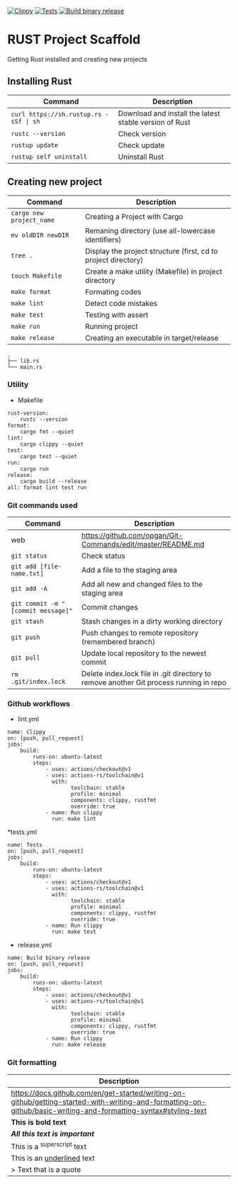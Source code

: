 [![Clippy](https://github.com/opgan/rust-practice/actions/workflows/lint.yml/badge.svg)](https://github.com/opgan/rust-practice/actions/workflows/lint.yml)
[![Tests](https://github.com/opgan/rust-practice/actions/workflows/main.yml/badge.svg)](https://github.com/opgan/rust-practice/actions/workflows/main.yml)
[![Build binary release](https://github.com/opgan/rust-practice/actions/workflows/release.yml/badge.svg)](https://github.com/opgan/rust-practice/actions/workflows/release.yml)

# RUST Project Scaffold
Getting Rust installed and creating new projects

##  Installing Rust
| Command | Description |
| ------- | ----------- |
| ``` curl https://sh.rustup.rs -sSf \| sh ``` | Download and install the latest stable version of Rust |
| ``` rustc --version ```| Check version |
| ``` rustup update ``` | Check update |
| ``` rustup self uninstall ```  | Uninstall Rust |

## Creating new project
| Command | Description |
| ------- | ----------- |
| ``` cargo new project_name ``` | Creating a Project with Cargo  |
| ``` mv oldDIR newDIR ```  | Remaning directory (use all-lowercase identifiers) |
| ``` tree . ```| Display the project structure (first, cd to project directory) |
| ``` touch Makefile ``` | Create a make utility (Makefile) in project directory|
| ``` make format ```  | Formating codes |
| ``` make lint ```  |  Detect code mistakes |
| ``` make test ```  | Testing with assert |
| ``` make run ```  | Running project |
| ``` make release ```  | Creating an executable in target/release |

```
.
├── lib.rs
└── main.rs
```

### Utility
* Makefile
```
rust-version:
	rustc --version
format:
	cargo fmt --quiet
lint:
	cargo clippy --quiet
test:
	cargo test --quiet
run:
	cargo run
release:
	cargo build --release
all: format lint test run
```

### Git commands used
| Command | Description |
| ------- | ----------- |
| web | https://github.com/opgan/Git-Commands/edit/master/README.md |
| `git status` | Check status |
| `git add [file-name.txt]` | Add a file to the staging area |
| `git add -A` | Add all new and changed files to the staging area |
| `git commit -m "[commit message]"` | Commit changes |
| `git stash` | Stash changes in a dirty working directory |
| `git push` | Push changes to remote repository (remembered branch) |
| `git pull` | Update local repository to the newest commit |
| `rm .git/index.lock` | Delete index.lock file in .git directory to remove another Git process running in repo |

### Github workflows
* lint.yml
```
name: Clippy
on: [push, pull_request]
jobs: 
    build:
        runs-on: ubuntu-latest
        steps:
            - uses: actions/checkout@v1
            - uses: actions-rs/toolchain@v1
              with:
                    toolchain: stable
                    profile: minimal
                    components: clippy, rustfmt
                    override: true
            - name: Run clippy
              run: make lint
```
*tests.yml
```
name: Tests
on: [push, pull_request]
jobs: 
    build:
        runs-on: ubuntu-latest
        steps:
            - uses: actions/checkout@v1
            - uses: actions-rs/toolchain@v1
              with:
                    toolchain: stable
                    profile: minimal
                    components: clippy, rustfmt
                    override: true
            - name: Run clippy
              run: make test
```

* release.yml
```
name: Build binary release
on: [push, pull_request]
jobs: 
    build:
        runs-on: ubuntu-latest
        steps:
            - uses: actions/checkout@v1
            - uses: actions-rs/toolchain@v1
              with:
                    toolchain: stable
                    profile: minimal
                    components: clippy, rustfmt
                    override: true
            - name: Run clippy
              run: make release
```

### Git formatting
| Description |
| ----------- |
| https://docs.github.com/en/get-started/writing-on-github/getting-started-with-writing-and-formatting-on-github/basic-writing-and-formatting-syntax#styling-text |
| **This is bold text** |
| ***All this text is important*** |
| This is a <sup>superscript</sup> text |
| This is an <ins>underlined</ins> text |
| > Text that is a quote |

